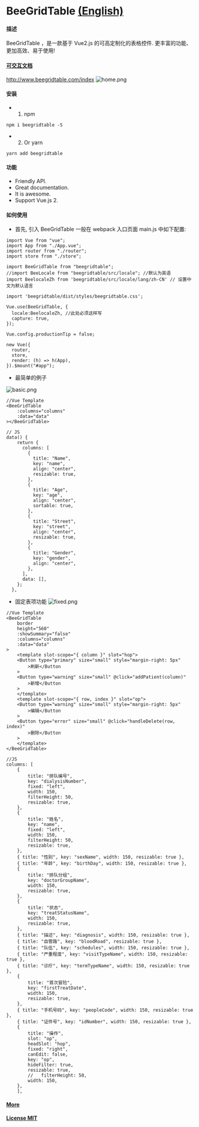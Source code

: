 # BeeGridTable [(English)](./README.md)

#### 描述

BeeGridTable ，是一款基于 Vue2.js 的可高定制化的表格控件. 更丰富的功能、更加高效、易于使用!

#### [可交互文档](http://www.beegridtable.com/index)

http://www.beegridtable.com/index
![home.png](https://www.codeproject.com/KB/Articles/5286163/extracted-image-1.png)

#### 安装

-   1.  npm

```
npm i beegridtable -S
```

-   2.  Or yarn

```
yarn add beegridtable
```

#### 功能

-   Friendly API.
-   Great documentation.
-   It is awesome.
-   Support Vue.js 2.

#### 如何使用

-   首先, 引入 BeeGridTable
    一般在 webpack 入口页面 main.js 中如下配置:

```
import Vue from "vue";
import App from "./App.vue";
import router from "./router";
import store from "./store";

import BeeGridTable from "beegridtable";
//import BeeLocale from "beegridtable/src/locale"; //默认为英语
import BeelocaleZh from 'beegridtable/src/locale/lang/zh-CN' // 设置中文为默认语言

import 'beegridtable/dist/styles/beegridtable.css';

Vue.use(BeeGridTable, {
  locale:BeelocaleZh, //此处必须这样写
  capture: true,
});

Vue.config.productionTip = false;

new Vue({
  router,
  store,
  render: (h) => h(App),
}).$mount("#app");
```

-   最简单的例子

![basic.png](https://www.codeproject.com/KB/Articles/5286163/extracted-image-2.png)

```
//Vue Template
<BeeGridTable
    :columns="columns"
    :data="data"
></BeeGridTable>

// JS
data() {
    return {
      columns: [
        {
          title: "Name",
          key: "name",
          align: "center",
          resizable: true,
        },
        {
          title: "Age",
          key: "age",
          align: "center",
          sortable: true,
        },
        {
          title: "Street",
          key: "street",
          align: "center",
          resizable: true,
        },
        {
          title: "Gender",
          key: "gender",
          align: "center",
        },
      ],
      data: [],
    };
  },
```

-   固定表项功能
 ![fixed.png](https://www.codeproject.com/KB/Articles/5286163/extracted-image-3.png)

```
//Vue Template
<BeeGridTable
    border
    height="560"
    :showSummary="false"
    :columns="columns"
    :data="data"
>
    <template slot-scope="{ column }" slot="hop">
    <Button type="primary" size="small" style="margin-right: 5px"
        >刷新</Button
    >
    <Button type="warning" size="small" @click="addPatient(column)"
        >新增</Button
    >
    </template>
    <template slot-scope="{ row, index }" slot="op">
    <Button type="warning" size="small" style="margin-right: 5px"
        >编辑</Button
    >
    <Button type="error" size="small" @click="handleDelete(row, index)"
        >删除</Button
    >
    </template>
</BeeGridTable>

//JS
columns: [
    {
        title: "排队编号",
        key: "dialysisNumber",
        fixed: "left",
        width: 150,
        filterHeight: 50,
        resizable: true,
    },
    {
        title: "姓名",
        key: "name",
        fixed: "left",
        width: 150,
        filterHeight: 50,
        resizable: true,
    },
    { title: "性别", key: "sexName", width: 150, resizable: true },
    { title: "年龄", key: "birthDay", width: 150, resizable: true },
    {
        title: "排队分组",
        key: "doctorGroupName",
        width: 150,
        resizable: true,
    },
    {
        title: "状态",
        key: "treatStatusName",
        width: 150,
        resizable: true,
    },
    { title: "描述", key: "diagnosis", width: 150, resizable: true },
    { title: "血管路", key: "bloodRoad", resizable: true },
    { title: "队伍", key: "schedules", width: 150, resizable: true },
    { title: "严重程度", key: "visitTypeName", width: 150, resizable: true },
    { title: "诊疗", key: "termTypeName", width: 150, resizable: true },
    {
        title: "首次冒险",
        key: "firstTreatDate",
        width: 150,
        resizable: true,
    },
    { title: "手机号码", key: "peopleCode", width: 150, resizable: true },
    { title: "证件号", key: "idNumber", width: 150, resizable: true },
    {
        title: "操作",
        slot: "op",
        headSlot: "hop",
        fixed: "right",
        canEdit: false,
        key: "op",
        hideFilter: true,
        resizable: true,
        //   filterHeight: 50,
        width: 150,
    },
    ],
```

#### [More](http://www.beegridtable.com/index)

#### [License MIT](./LICENSE)
